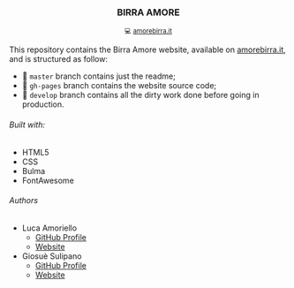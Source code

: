 <h3 align="center">BIRRA AMORE</h3>
<p align="center">
  <sub>💻 <a href="https://amorebirra.it/">amorebirra.it</a></sub>
</p>

This repository contains the Birra Amore website, available on <a href="https://amorebirra.it/">amorebirra.it</a>, and is structured as follow:
- :page_facing_up: `master` branch contains just the readme;
- :rocket: `gh-pages` branch contains the website source code;
- :construction: `develop` branch contains all the dirty work done before going in production.

###### Built with:
- HTML5
- CSS
- Bulma
- FontAwesome

###### Authors
- Luca Amoriello
  - [GitHub Profile](https://github.com/lucaam)
  - [Website](http://lucaamoriello.dev/)
- Giosuè Sulipano
  - [GitHub Profile](https://github.com/imgios)
  - [Website](http://giosuesulipano.it/)
